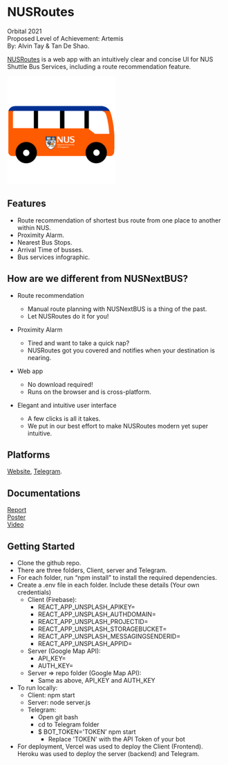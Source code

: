 # NUSRoutes

Orbital 2021  
Proposed Level of Achievement: Artemis  
By: Alvin Tay & Tan De Shao.

[NUSRoutes](https://nusroutes.vercel.app/) is a web app with an intuitively clear and concise UI for NUS Shuttle Bus Services, including a route recommendation feature.

<img src="https://github.com/atmh/NUSRoutes/blob/main/Website/Client/src/images/Bus.png" width="250">

## Features
 - Route recommendation of shortest bus route from one place to another within NUS.
 - Proximity Alarm.
 - Nearest Bus Stops.
 - Arrival Time of busses.
 - Bus services infographic.

## How are we different from NUSNextBUS?
* Route recommendation
  * Manual route planning with NUSNextBUS is a thing of the past.
  * Let NUSRoutes do it for you!

* Proximity Alarm
  * Tired and want to take a quick nap?
  * NUSRoutes got you covered and notifies when your destination is nearing.

* Web app
  * No download required!
  * Runs on the browser and is cross-platform.

* Elegant and intuitive user interface
  * A few clicks is all it takes.
  * We put in our best effort to make NUSRoutes modern yet super intuitive.

## Platforms
[Website](https://nusroutes.vercel.app/), [Telegram](t.me/NUSRoutesBot).

## Documentations
[Report](https://docs.google.com/document/d/1SXj5WiLJiQzO4HPfhKkvp-F8F_eFLhVs-c22GaXN5eo/edit?usp=sharing)  
[Poster](https://drive.google.com/file/d/1q7cKIbXN8d7XDeiox5G0c58zURM-MiOU/view?usp=sharing)  
[Video](https://drive.google.com/file/d/10ny5oZnlAhzsbMgueB8fedn1xBNOjorn/view?usp=sharing)  


## Getting Started 

* Clone the github repo.
* There are three folders, Client, server and Telegram.
* For each folder, run “npm install” to install the required dependencies.
* Create a .env file in each folder. Include these details (Your own credentials)
  * Client (Firebase): 
    * REACT_APP_UNSPLASH_APIKEY=
    * REACT_APP_UNSPLASH_AUTHDOMAIN=
    * REACT_APP_UNSPLASH_PROJECTID=
    * REACT_APP_UNSPLASH_STORAGEBUCKET=
    * REACT_APP_UNSPLASH_MESSAGINGSENDERID=
    * REACT_APP_UNSPLASH_APPID=
  * Server (Google Map API):
    * API_KEY=
    * AUTH_KEY=
  * Server => repo folder (Google Map API):
    * Same as above, API_KEY and AUTH_KEY
* To run locally:
  * Client: npm start
  * Server: node server.js
  * Telegram: 
    * Open git bash
    * cd to Telegram folder 
    * $ BOT_TOKEN='TOKEN' npm start
      * Replace 'TOKEN' with the API Token of your bot
* For deployment, Vercel was used to deploy the Client (Frontend). Heroku was used to deploy the server (backend) and Telegram.
